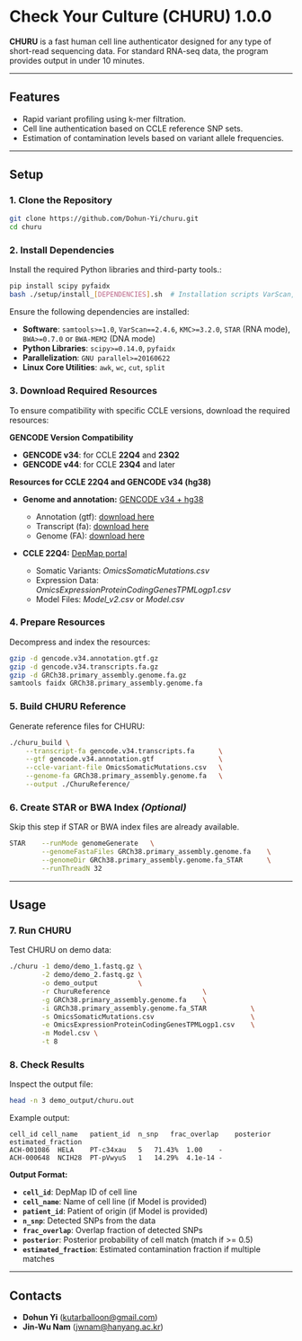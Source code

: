 # Check Your Culture (CHURU) 1.0.0

**CHURU** is a fast human cell line authenticator designed for any type of short-read sequencing data. For standard RNA-seq data, the program provides output in under 10 minutes.


---

## **Features**
- Rapid variant profiling using k-mer filtration.
- Cell line authentication based on CCLE reference SNP sets.
- Estimation of contamination levels based on variant allele frequencies.

---

## **Setup**

### **1. Clone the Repository**
```bash
git clone https://github.com/Dohun-Yi/churu.git
cd churu
```

### **2. Install Dependencies**
Install the required Python libraries and third-party tools.:
```bash
pip install scipy pyfaidx
bash ./setup/install_[DEPENDENCIES].sh  # Installation scripts VarScan, KMC, BWA, STAR, SAMtools
```

Ensure the following dependencies are installed:
- **Software**: `samtools>=1.0`, `VarScan==2.4.6`, `KMC>=3.2.0`, `STAR` (RNA mode), `BWA>=0.7.0` or `BWA-MEM2` (DNA mode)
- **Python Libraries**: `scipy>=0.14.0`, `pyfaidx`
- **Parallelization**: `GNU parallel>=20160622`
- **Linux Core Utilities**: `awk`, `wc`, `cut`, `split`


### **3. Download Required Resources**
To ensure compatibility with specific CCLE versions, download the required resources:  

**GENCODE Version Compatibility**
- **GENCODE v34**: for CCLE **22Q4** and **23Q2**
- **GENCODE v44**: for CCLE **23Q4** and later

**Resources for CCLE 22Q4 and GENCODE v34 (hg38)**
- **Genome and annotation:** [GENCODE v34 + hg38](https://www.gencodegenes.org/human/release_34.html)
  - Annotation (gtf): [download here](https://ftp.ebi.ac.uk/pub/databases/gencode/Gencode_human/release_34/gencode.v34.annotation.gtf.gz)
  - Transcript (fa): [download here](https://ftp.ebi.ac.uk/pub/databases/gencode/Gencode_human/release_34/gencode.v34.transcripts.fa.gz)
  - Genome (FA): [download here](https://ftp.ebi.ac.uk/pub/databases/gencode/Gencode_human/release_34/GRCh38.primary_assembly.genome.fa.gz)

- **CCLE 22Q4:** [DepMap portal](https://depmap.org/portal/download/all/)  
  - Somatic Variants: *OmicsSomaticMutations.csv*
  - Expression Data: *OmicsExpressionProteinCodingGenesTPMLogp1.csv*
  - Model Files: *Model_v2.csv* or *Model.csv*

### **4. Prepare Resources**
Decompress and index the resources:
```bash
gzip -d gencode.v34.annotation.gtf.gz
gzip -d gencode.v34.transcripts.fa.gz
gzip -d GRCh38.primary_assembly.genome.fa.gz
samtools faidx GRCh38.primary_assembly.genome.fa
```

### **5. Build CHURU Reference**
Generate reference files for CHURU:
```bash
./churu_build \
    --transcript-fa gencode.v34.transcripts.fa      \
    --gtf gencode.v34.annotation.gtf                \
    --ccle-variant-file OmicsSomaticMutations.csv   \
    --genome-fa GRCh38.primary_assembly.genome.fa   \
    --output ./ChuruReference/
```

### **6. Create STAR or BWA Index** *(Optional)*
Skip this step if STAR or BWA index files are already available.
```bash
STAR    --runMode genomeGenerate   \
        --genomeFastaFiles GRCh38.primary_assembly.genome.fa    \
        --genomeDir GRCh38.primary_assembly.genome.fa_STAR      \
        --runThreadN 32
```

---

## **Usage**

### **7. Run CHURU**
Test CHURU on demo data:
```bash
./churu -1 demo/demo_1.fastq.gz \
        -2 demo/demo_2.fastq.gz \
        -o demo_output          \
        -r ChuruReference                       \
        -g GRCh38.primary_assembly.genome.fa    \
        -i GRCh38.primary_assembly.genome.fa_STAR           \
        -s OmicsSomaticMutations.csv                        \
        -e OmicsExpressionProteinCodingGenesTPMLogp1.csv    \
        -m Model.csv \
        -t 8
```

### **8. Check Results**
Inspect the output file:
```bash
head -n 3 demo_output/churu.out
```
Example output:
```
cell_id cell_name   patient_id  n_snp   frac_overlap    posterior   estimated_fraction
ACH-001086  HELA    PT-c34xau   5   71.43%  1.00    -
ACH-000648  NCIH28  PT-pVwyuS   1   14.29%  4.1e-14 -
```
**Output Format:**
- **`cell_id`**: DepMap ID of cell line
- **`cell_name`**: Name of cell line (if Model is provided)
- **`patient_id`**: Patient of origin (if Model is provided)
- **`n_snp`**: Detected SNPs from the data
- **`frac_overlap`**: Overlap fraction of detected SNPs
- **`posterior`**: Posterior probability of cell match (match if >= 0.5)
- **`estimated_fraction`**: Estimated contamination fraction if multiple matches


---

## **Contacts**
- **Dohun Yi** (kutarballoon@gmail.com)
- **Jin-Wu Nam** (jwnam@hanyang.ac.kr)
